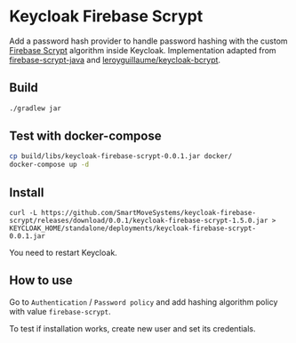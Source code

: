 # Keycloak Firebase Scrypt

Add a password hash provider to handle password hashing with the custom [Firebase Scrypt](https://github.com/firebase/scrypt) algorithm inside Keycloak.
Implementation adapted from [firebase-scrypt-java](https://github.com/SmartMoveSystems/firebase-scrypt-java) and [leroyguillaume/keycloak-bcrypt](https://github.com/leroyguillaume/keycloak-bcrypt).

## Build
```bash
./gradlew jar
```

## Test with docker-compose
```bash
cp build/libs/keycloak-firebase-scrypt-0.0.1.jar docker/
docker-compose up -d
```

## Install
```
curl -L https://github.com/SmartMoveSystems/keycloak-firebase-scrypt/releases/download/0.0.1/keycloak-firebase-scrypt-1.5.0.jar > KEYCLOAK_HOME/standalone/deployments/keycloak-firebase-scrypt-0.0.1.jar
```
You need to restart Keycloak.

## How to use
Go to `Authentication` / `Password policy` and add hashing algorithm policy with value `firebase-scrypt`.

To test if installation works, create new user and set its credentials.
